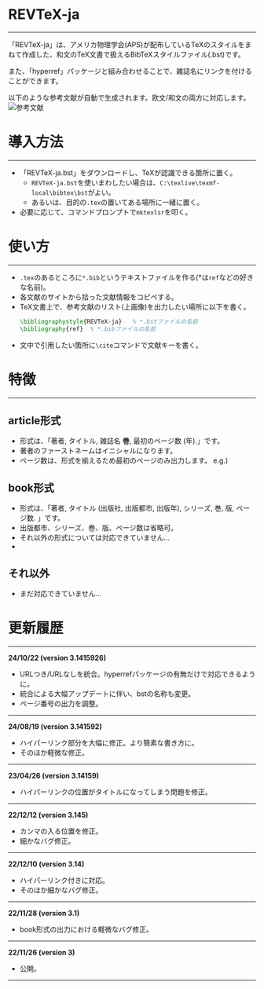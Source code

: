 # REVTeX-ja
---

「REVTeX-ja」は、アメリカ物理学会(APS)が配布しているTeXのスタイルをまねて作成した、和文のTeX文書で扱えるBibTeXスタイルファイル(.bst)です。

また、「hyperref」パッケージと組み合わせることで、雑誌名にリンクを付けることができます。

 以下のような参考文献が自動で生成されます。欧文/和文の両方に対応します。
![参考文献](image.png)

# 導入方法
---

- 「REVTeX-ja.bst」をダウンロードし、TeXが認識できる箇所に置く。
  - `REVTeX-ja.bst`を使いまわしたい場合は、`C:\texlive\texmf-local\bibtex\bst`がよい。
  - あるいは、目的の`.tex`の置いてある場所に一緒に置く。
- 必要に応じて、コマンドプロンプトで`mktexlsr`を叩く。

# 使い方
---

- `.tex`のあるところに`*.bib`というテキストファイルを作る(*は`ref`などの好きな名前)。
- 各文献のサイトから拾った文献情報をコピペする。
- TeX文書上で、参考文献のリスト(上画像)を出力したい場所に以下を書く。
    ```latex
    \bibliographystyle{REVTeX-ja}   % *.bstファイルの名前
	\bibliography{ref}  % *.bibファイルの名前
    ```
- 文中で引用したい箇所に`\cite`コマンドで文献キーを書く。


# 特徴
---

## article形式
- 形式は、「著者, タイトル, 雑誌名 **巻**, 最初のページ数 (年).」です。
- 著者のファーストネームはイニシャルになります。
- ページ数は、形式を揃えるため最初のページのみ出力します。
e.g.) 

## book形式
- 形式は、「著者, タイトル (出版社, 出版都市, 出版年), シリーズ, 巻, 版, ページ数. 」です。
- 出版都市、シリーズ、巻、版、ページ数は省略可。
- それ以外の形式については対応できていません…
- 
## それ以外
- まだ対応できていません…


# 更新履歴
---

**24/10/22 (version 3.1415926)**
- URLつき/URLなしを統合。hyperrefパッケージの有無だけで対応できるように。
- 統合による大幅アップデートに伴い、bstの名称も変更。
- ページ番号の出力を調整。

---

**24/08/19 (version 3.141592)**
- ハイパーリンク部分を大幅に修正。より簡素な書き方に。
- そのほか軽微な修正。

---

**23/04/26 (version 3.14159)**
- ハイパーリンクの位置がタイトルになってしまう問題を修正。

---

**22/12/12 (version 3.145)**
- カンマの入る位置を修正。
- 細かなバグ修正。

---


**22/12/10 (version 3.14)**
- ハイパーリンク付きに対応。
- そのほか細かなバグ修正。

---

**22/11/28 (version 3.1)**
- book形式の出力における軽微なバグ修正。


---

**22/11/26 (version 3)**
- 公開。

---